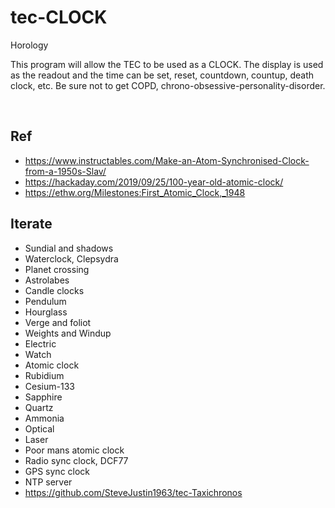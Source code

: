 # tec-CLOCK

Horology

This program will allow the TEC to be used as a CLOCK. The display is used as the readout and the time can be set, reset, countdown, countup, death clock, etc.
Be sure not to get COPD, chrono-obsessive-personality-disorder.

![]() ![]()

## Ref
- https://www.instructables.com/Make-an-Atom-Synchronised-Clock-from-a-1950s-Slav/
- https://hackaday.com/2019/09/25/100-year-old-atomic-clock/
- https://ethw.org/Milestones:First_Atomic_Clock,_1948



## Iterate
 - Sundial and shadows
 - Waterclock, Clepsydra 
 - Planet crossing
 - Astrolabes
 - Candle clocks
 - Pendulum
 - Hourglass
 - Verge and foliot
 - Weights and Windup 
 - Electric
 - Watch
 - Atomic clock
 - Rubidium
 - Cesium-133   
 - Sapphire
 - Quartz
 - Ammonia
 - Optical
 - Laser
 - Poor mans atomic clock
 - Radio sync clock, DCF77 
 - GPS sync clock
 - NTP server
 - https://github.com/SteveJustin1963/tec-Taxichronos
 
